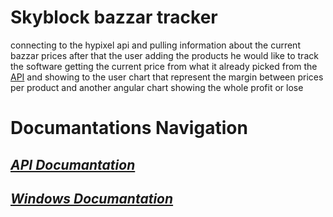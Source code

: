 # **Skyblock bazzar tracker**
 connecting to the hypixel api and pulling information about the current bazzar prices
after that the user adding the products he would like to track
the software getting the current price from what it already picked from the [API](./API%20Docs.md) and showing to the user chart that represent the margin between prices per product and another angular chart showing the whole profit or lose
<br/>


# **Documantations Navigation**
## ***[API Documantation](./API%20Docs.md)***
## ***[Windows Documantation](./Forms%20Docs.md)***
